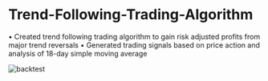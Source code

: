 # Trend-Following-Trading-Algorithm

•	Created trend following trading algorithm to gain risk adjusted profits from major trend reversals
•	Generated trading signals based on price action and analysis of 18-day simple moving average

![backtest](https://user-images.githubusercontent.com/35648851/98486297-bb5d3600-21d9-11eb-934b-738fc3fde47c.png)
